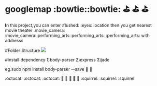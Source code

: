 # googlemap  :bowtie::bowtie: :golf: :golf: :golf:
<p><b>I</b>n this project,you can enter  :flushed:  :eyes: location then you get nearest movie theater      :movie_camera: :movie_camera::performing_arts::performing_arts: :performing_arts:  with  addresss 

#Folder Structure
<img src='http://server.myspace-shack.com/d22/screen.png'/>

#install dependency
1)body-parser
2)express
3)jade

eg.sudo npm install body-parser --save  :tada: :tada:

 :octocat: :octocat: :octocat:  :hatching_chick: :hatching_chick: :hatching_chick: :palm_tree: :palm_tree:
  :squirrel: :squirrel: :squirrel:
